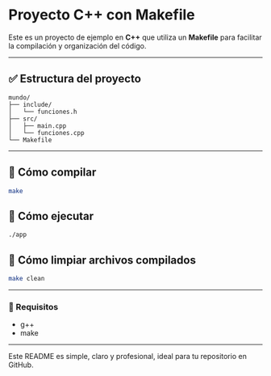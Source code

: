 # Proyecto C++ con Makefile

Este es un proyecto de ejemplo en **C++** que utiliza un **Makefile** para facilitar la compilación y organización del código.

---

## ✅ Estructura del proyecto

```
mundo/
├── include/
│   └── funciones.h
├── src/
│   ├── main.cpp
│   └── funciones.cpp
└── Makefile
```

---

## 🔹 Cómo compilar

```bash
make
```

## 🔹 Cómo ejecutar

```bash
./app
```

## 🔹 Cómo limpiar archivos compilados

```bash
make clean
```

---

### 📌 Requisitos

* g++
* make

---

Este README es simple, claro y profesional, ideal para tu repositorio en GitHub.


